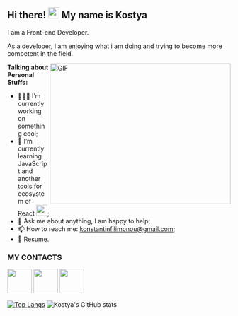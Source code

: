 ## Hi there! <img src="https://media.giphy.com/media/hvRJCLFzcasrR4ia7z/giphy.gif" width="25px"> My name is Kostya

I am a Front-end Developer.

As a developer, I am enjoying what i am doing and trying to become more competent in the field.

<img align="right" alt="GIF" src="https://c.tenor.com/bQCHJwgCNuMAAAAC/kitten-cat.gif" width="408" height="318" />

**Talking about Personal Stuffs:**

- 👨🏻‍💻 I’m currently working on something cool;
- 🚀 I’m currently learning JavaScript and another tools for ecosystem of React <img width="25px" src="https://img.icons8.com/ultraviolet/40/000000/react--v2.png"/>;
- 💬 Ask me about anything, I am happy to help;
- 📫 How to reach me: konstantinfilimonou@gmail.com;
- 📝 [Resume](https://drive.google.com/file/d/1fEeDIY3zp4dhDkIaTcX9HFpVoEkkPqh7/view?usp=sharing).



### MY CONTACTS
[<img width="55" src="https://cdn.icon-icons.com/icons2/2699/PNG/512/linkedin_logo_icon_170234.png">](https://www.linkedin.com/in/filimonovkostya/)
[<img width="55" src="https://cdn.icon-icons.com/icons2/2108/PNG/512/telegram_icon_130816.png">](https://t.me/FilimonovKostya)
[<img width="55" src="https://cdn.icon-icons.com/icons2/1753/PNG/512/iconfinder-social-media-applications-32vk-4102593_113806.png">](https://vk.com/id97510491)

[![Top Langs](https://github-readme-stats.vercel.app/api/top-langs/?username=FilimonovKostya&layout=compact)](https://github.com/FilimonovKostya/github-readme-stats)
![Kostya's GitHub stats](https://github-readme-stats.vercel.app/api?username=FilimonovKostya&theme=react&show_icons=true)
